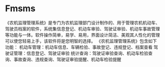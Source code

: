 # Fmsms
 《农机监理管理系统》是专门为农机监理部门设计制作的、用于管理农机机动车、驾驶员档案的软件，系统集信息登记、机动车审验、驾驶证审验、机动车事故管理等功能与一体。软件操作简单，易学、易用，界面设计简洁、美观其人性化的管理可以使您轻易上手，该软件将是您明智的选择。 《农机监理管理系统》包含如下功能： 机动车管理：机动车信息、车辆检验、事故登记、违规登记、档案查看 驾驶证管理：信息登记、驾驶证审验 统计查询：驾驶证审验查询、机动车检验查询、事故查询、违规查询、驾驶证审验提醒、机动车检验提醒

